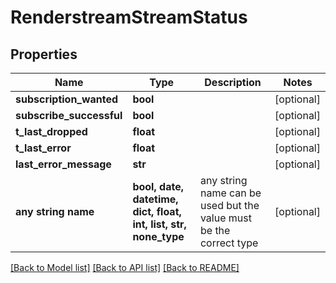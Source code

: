 # RenderstreamStreamStatus


## Properties
Name | Type | Description | Notes
------------ | ------------- | ------------- | -------------
**subscription_wanted** | **bool** |  | [optional] 
**subscribe_successful** | **bool** |  | [optional] 
**t_last_dropped** | **float** |  | [optional] 
**t_last_error** | **float** |  | [optional] 
**last_error_message** | **str** |  | [optional] 
**any string name** | **bool, date, datetime, dict, float, int, list, str, none_type** | any string name can be used but the value must be the correct type | [optional]

[[Back to Model list]](../README.md#documentation-for-models) [[Back to API list]](../README.md#documentation-for-api-endpoints) [[Back to README]](../README.md)



